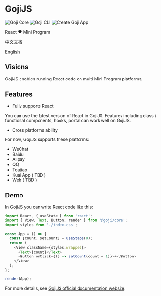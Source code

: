 # GojiJS

![Goji Core](https://img.shields.io/npm/v/@goji/core?label=Goji%20Core)
![Goji CLI](https://img.shields.io/npm/v/@goji/cli?label=Goji%20CLI)
![Create Goji App](https://img.shields.io/npm/v/create-goji-app?label=Create%20Goji%20App)

React ❤️ Mini Program

[中文文档](https://goji.js.org/docs/zh-CN/introduction.html)

[English](https://goji.js.org/docs/en/introduction)

## Visions

GojiJS enables running React code on multi Mini Program platforms.

## Features

- Fully supports React

You can use the latest version of React in GojiJS. Features including class / functional components,
hooks, portal can work well on GojiJS.

- Cross platforms ability

For now, GojiJS supports these platforms:

- WeChat
- Baidu
- Alipay
- QQ
- Toutiao
- Kuai App ( TBD )
- Web ( TBD )

## Demo

In GojiJS you can write React code like this:

```js
import React, { useState } from 'react';
import { View, Text, Button, render } from '@goji/core';
import styles from './index.css';

const App = () => {
  const [count, setCount] = useState(0);
  return (
    <View className={styles.wrapped}>
      <Text>{count}</Text>
      <Button onClick={() => setCount(count + 1)}>+</Button>
    </View>
  );
};

render(App);
```

For more details, see [GojiJS official documentation website](https://goji.js.org/en/).
